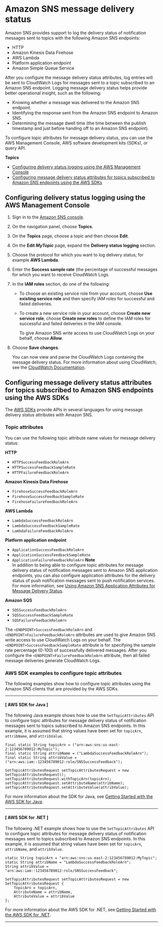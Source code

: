 # Amazon SNS message delivery status<a name="sns-topic-attributes"></a>

Amazon SNS provides support to log the delivery status of notification messages sent to topics with the following Amazon SNS endpoints: 
+ HTTP
+ Amazon Kinesis Data Firehose
+ AWS Lambda
+ Platform application endpoint
+ Amazon Simple Queue Service

 After you configure the message delivery status attributes, log entries will be sent to CloudWatch Logs for messages sent to a topic subscribed to an Amazon SNS endpoint\. Logging message delivery status helps provide better operational insight, such as the following: 
+ Knowing whether a message was delivered to the Amazon SNS endpoint\.
+ Identifying the response sent from the Amazon SNS endpoint to Amazon SNS\.
+ Determining the message dwell time \(the time between the publish timestamp and just before handing off to an Amazon SNS endpoint\)\.

 To configure topic attributes for message delivery status, you can use the AWS Management Console, AWS software development kits \(SDKs\), or query API\. 

**Topics**
+ [Configuring delivery status logging using the AWS Management Console](#topics-attrib)
+ [Configuring message delivery status attributes for topics subscribed to Amazon SNS endpoints using the AWS SDKs](#msg-status-sdk)

## Configuring delivery status logging using the AWS Management Console<a name="topics-attrib"></a>

1. Sign in to the [Amazon SNS console](https://console.aws.amazon.com/sns/home)\.

1. On the navigation panel, choose **Topics**\.

1. On the **Topics** page, choose a topic and then choose **Edit**\.

1. On the **Edit *MyTopic*** page, expand the **Delivery status logging** section\.

1. Choose the protocol for which you want to log delivery status; for example **AWS Lambda**\.

1. Enter the **Success sample rate** \(the percentage of successful messages for which you want to receive CloudWatch Logs\.

1. In the **IAM roles** section, do one of the following:
   + To choose an existing service role from your account, choose **Use existing service role** and then specify IAM roles for successful and failed deliveries\.
   + To create a new service role in your account, choose **Create new service role**, choose **Create new roles** to define the IAM roles for successful and failed deliveries in the IAM console\.

     To give Amazon SNS write access to use CloudWatch Logs on your behalf, choose **Allow**\.

1. Choose **Save changes**\.

   You can now view and parse the CloudWatch Logs containing the message delivery status\. For more information about using CloudWatch, see the [CloudWatch Documentation](https://aws.amazon.com/documentation/cloudwatch)\.

## Configuring message delivery status attributes for topics subscribed to Amazon SNS endpoints using the AWS SDKs<a name="msg-status-sdk"></a>

The [AWS SDKs](https://aws.amazon.com/tools/) provide APIs in several languages for using message delivery status attributes with Amazon SNS\. 

### Topic attributes<a name="topic-attributes"></a>

You can use the following topic attribute name values for message delivery status:

**HTTP**
+ `HTTPSuccessFeedbackRoleArn`
+ `HTTPSuccessFeedbackSampleRate`
+ `HTTPFailureFeedbackRoleArn`

**Amazon Kinesis Data Firehose**
+ `FirehoseSuccessFeedbackRoleArn`
+ `FirehoseSuccessFeedbackSampleRate`
+ `FirehoseFailureFeedbackRoleArn`

**AWS Lambda**
+ `LambdaSuccessFeedbackRoleArn`
+ `LambdaSuccessFeedbackSampleRate`
+ `LambdaFailureFeedbackRoleArn`

**Platform application endpoint**
+ `ApplicationSuccessFeedbackRoleArn`
+ `ApplicationSuccessFeedbackSampleRate`
+ `ApplicationFailureFeedbackRoleArn`
**Note**  
In addition to being able to configure topic attributes for message delivery status of notification messages sent to Amazon SNS application endpoints, you can also configure application attributes for the delivery status of push notification messages sent to push notification services\. For more information, see [Using Amazon SNS Application Attributes for Message Delivery Status](https://docs.aws.amazon.com/sns/latest/dg/sns-msg-status.html)\. 

**Amazon SQS**
+ `SQSSuccessFeedbackRoleArn`
+ `SQSSuccessFeedbackSampleRate`
+ `SQSFailureFeedbackRoleArn`

 The `<ENDPOINT>SuccessFeedbackRoleArn` and `<ENDPOINT>FailureFeedbackRoleArn` attributes are used to give Amazon SNS write access to use CloudWatch Logs on your behalf\. The `<ENDPOINT>SuccessFeedbackSampleRate` attribute is for specifying the sample rate percentage \(0\-100\) of successfully delivered messages\. After you configure the `<ENDPOINT>FailureFeedbackRoleArn` attribute, then all failed message deliveries generate CloudWatch Logs\. 

### AWS SDK examples to configure topic attributes<a name="topic-attributes-sdks"></a>

The following examples show how to configure topic attributes using the Amazon SNS clients that are provided by the AWS SDKs\.

------
#### [ AWS SDK for Java ]

The following Java example shows how to use the `SetTopicAttributes` API to configure topic attributes for message delivery status of notification messages sent to topics subscribed to Amazon SNS endpoints\. In this example, it is assumed that string values have been set for `topicArn`, `attribName`, and `attribValue`\.

```
final static String topicArn = ("arn:aws:sns:us-east-2:123456789012:MyTopic");
final static String attribName = ("LambdaSuccessFeedbackRoleArn");
final static String attribValue = ("arn:aws:iam::123456789012:role/SNSSuccessFeedback");
```

```
SetTopicAttributesRequest setTopicAttributesRequest = new SetTopicAttributesRequest();
setTopicAttributesRequest.withTopicArn(topicArn);
setTopicAttributesRequest.setAttributeName(attribName);
setTopicAttributesRequest.setAttributeValue(attribValue);
```

For more information about the SDK for Java, see [Getting Started with the AWS SDK for Java](https://aws.amazon.com/developers/getting-started/java/)\.

------
#### [ AWS SDK for \.NET ]

The following \.NET example shows how to use the `SetTopicAttributes` API to configure topic attributes for message delivery status of notification messages sent to topics subscribed to Amazon SNS endpoints\. In this example, it is assumed that string values have been set for `topicArn`, `attribName`, and `attribValue`\.

```
static String topicArn = "arn:aws:sns:us-east-2:123456789012:MyTopic";
static String attribName = "LambdaSuccessFeedbackRoleArn";
String attribValue = "arn:aws:iam::123456789012:role/SNSSuccessFeedback";
```

```
SetTopicAttributesRequest setTopicAttributesRequest = new SetTopicAttributesRequest {
    TopicArn = topicArn,
    AttributeName = attribName,
    AttributeValue = attribValue
};
```

For more information about the AWS SDK for \.NET, see [Getting Started with the AWS SDK for \.NET](https://docs.aws.amazon.com/sdk-for-net/v3/developer-guide/net-dg-setup.html)\.

------